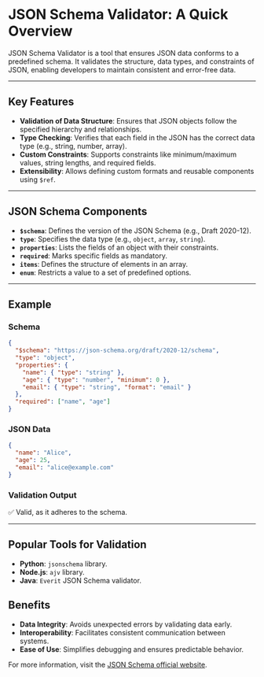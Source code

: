 # JSON Schema Validator: A Quick Overview

JSON Schema Validator is a tool that ensures JSON data conforms to a predefined schema. It validates the structure, data types, and constraints of JSON, enabling developers to maintain consistent and error-free data.

---

## Key Features
- **Validation of Data Structure**: Ensures that JSON objects follow the specified hierarchy and relationships.
- **Type Checking**: Verifies that each field in the JSON has the correct data type (e.g., string, number, array).
- **Custom Constraints**: Supports constraints like minimum/maximum values, string lengths, and required fields.
- **Extensibility**: Allows defining custom formats and reusable components using `$ref`.

---

## JSON Schema Components
- **`$schema`**: Defines the version of the JSON Schema (e.g., Draft 2020-12).
- **`type`**: Specifies the data type (e.g., `object`, `array`, `string`).
- **`properties`**: Lists the fields of an object with their constraints.
- **`required`**: Marks specific fields as mandatory.
- **`items`**: Defines the structure of elements in an array.
- **`enum`**: Restricts a value to a set of predefined options.

---

## Example
### Schema
```json
{
  "$schema": "https://json-schema.org/draft/2020-12/schema",
  "type": "object",
  "properties": {
    "name": { "type": "string" },
    "age": { "type": "number", "minimum": 0 },
    "email": { "type": "string", "format": "email" }
  },
  "required": ["name", "age"]
}
```

### JSON Data
```json
{
  "name": "Alice",
  "age": 25,
  "email": "alice@example.com"
}
```

### Validation Output
✅ Valid, as it adheres to the schema.

---
## Popular Tools for Validation
- **Python**: `jsonschema` library.
- **Node.js**: `ajv` library.
- **Java**: `Everit` JSON Schema validator.


## Benefits
- **Data Integrity**: Avoids unexpected errors by validating data early.
- **Interoperability**: Facilitates consistent communication between systems.
- **Ease of Use**: Simplifies debugging and ensures predictable behavior.

For more information, visit the [JSON Schema official website](https://json-schema.org/).

